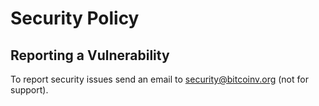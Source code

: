 # Security Policy

## Reporting a Vulnerability

To report security issues send an email to security@bitcoinv.org (not for support).
